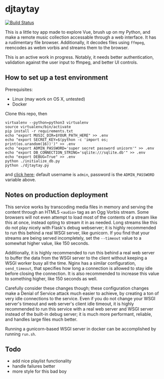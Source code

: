 # djtaytay
[![Build Status](https://travis-ci.org/rtasson/djtaytay.svg?branch=master)](https://travis-ci.org/rtasson/djtaytay)

This is a little toy app made to explore Vue, brush up on my Python, and make a remote music collection accessable through a web interface. It has a rudimentary file browser. Additionally, it decodes files using `ffmpeg`, reencodes as webm vorbis and streams them to the browser.

This is an active work in progress. Notably, it needs better authentication, validation against the user input to ffmpeg, and better UI controls.

## How to set up a test environment
Prerequisites:
 * Linux (may work on OS X, untested)
 * Docker

Clone this repo, then
```
virtualenv --python=python3 virtualenv
source virtualenv/bin/activate
pip install -r requirements.txt
echo "export MUSIC_DIR=$YOUR_PATH_HERE" >> .env
echo "export SECRET_KEY=$(python -c 'import os; print(os.urandom(16))')" >> .env
echo "export ADMIN_PASSWORD='super secret password unicorn'" >> .env
echo "export DB_CONNECTION_STRING='sqlite:///sqlite.db'" >> .env
echo "export DEBUG=True" >> .env
python ./initialize_db.py
python ./djtaytay.py
```
and [click here](http://127.0.0.1:5000/); default username is `admin`, password is the `ADMIN_PASSWORD` variable above.

## Notes on production deployment
This service works by transcoding media files in memory and serving the content through an HTML5 `<audio>` tag as an Ogg Vorbis stream. Some browsers will not even attempt to load most of the contents of a stream like this at once, instead opting to stream it in as needed. Long streams like this do not play nicely with Flask's debug webserver; it is highly recommended to run this behind a real WSGI server, like gunicorn. If you find that your streams are being served incompletely, set the `--timeout` value to a somewhat higher value, like 150 seconds.

Additionally, it is highly recommended to run this behind a real web server to buffer the data from the WSGI server to the client without keeping a WSGI worker busy all the time. Nginx has a similar configuration, `send_timeout`, that specifies how long a connection is allowed to stay idle before closing the connection. It is also recommended to increase this value to something higher, like 150 seconds as well.

Carefully consider these changes though; these configuration changes make a Denial of Service attack much easier to achieve, by creating a ton of very idle connections to the service. Even if you do not change your WSGI server's timeout and web server's client idle timeout, it is highly recommended to run this service with a real web server and WSGI server instead of the built-in debug server; it is much more performant, reliable, and handles large files much better.

Running a gunicorn-based WSGI server in docker can be accomplished by running `run.sh`.

## Todo
* add nice playlist functionality
* handle failures better
* more style for this bad boy
